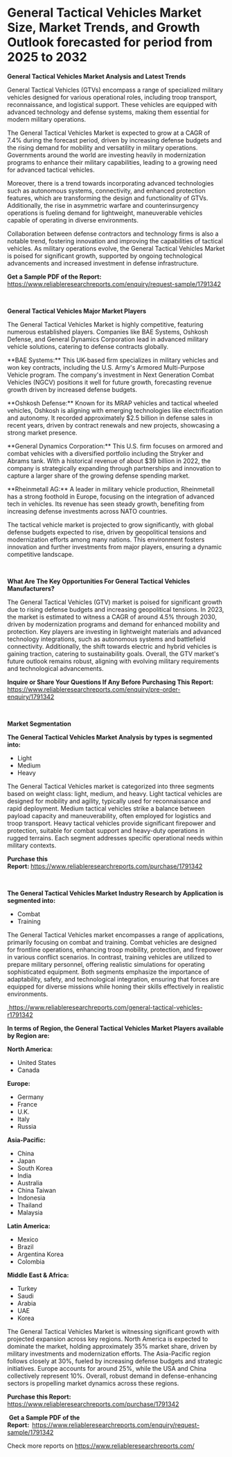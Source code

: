 <p><h1>General Tactical Vehicles Market Size, Market Trends, and Growth Outlook forecasted for period from 2025 to 2032</h1></p><p><strong>General Tactical Vehicles Market Analysis and Latest Trends</strong></p>
<p><p>General Tactical Vehicles (GTVs) encompass a range of specialized military vehicles designed for various operational roles, including troop transport, reconnaissance, and logistical support. These vehicles are equipped with advanced technology and defense systems, making them essential for modern military operations.</p><p>The General Tactical Vehicles Market is expected to grow at a CAGR of 7.4% during the forecast period, driven by increasing defense budgets and the rising demand for mobility and versatility in military operations. Governments around the world are investing heavily in modernization programs to enhance their military capabilities, leading to a growing need for advanced tactical vehicles.</p><p>Moreover, there is a trend towards incorporating advanced technologies such as autonomous systems, connectivity, and enhanced protection features, which are transforming the design and functionality of GTVs. Additionally, the rise in asymmetric warfare and counterinsurgency operations is fueling demand for lightweight, maneuverable vehicles capable of operating in diverse environments.</p><p>Collaboration between defense contractors and technology firms is also a notable trend, fostering innovation and improving the capabilities of tactical vehicles. As military operations evolve, the General Tactical Vehicles Market is poised for significant growth, supported by ongoing technological advancements and increased investment in defense infrastructure.</p></p>
<p><strong>Get a Sample PDF of the Report:&nbsp;</strong> <a href="https://www.reliableresearchreports.com/enquiry/request-sample/1791342?utm_campaign=3210&utm_medium=2&utm_source=Github&utm_content=ia&utm_term=30032025&utm_id=general-tactical-vehicles">https://www.reliableresearchreports.com/enquiry/request-sample/1791342</a></p>
<p>&nbsp;</p>
<p><strong>General Tactical Vehicles Major Market Players</strong></p>
<p><p>The General Tactical Vehicles Market is highly competitive, featuring numerous established players. Companies like BAE Systems, Oshkosh Defense, and General Dynamics Corporation lead in advanced military vehicle solutions, catering to defense contracts globally.</p><p>**BAE Systems:** This UK-based firm specializes in military vehicles and won key contracts, including the U.S. Army's Armored Multi-Purpose Vehicle program. The company's investment in Next Generation Combat Vehicles (NGCV) positions it well for future growth, forecasting revenue growth driven by increased defense budgets.</p><p>**Oshkosh Defense:** Known for its MRAP vehicles and tactical wheeled vehicles, Oshkosh is aligning with emerging technologies like electrification and autonomy. It recorded approximately $2.5 billion in defense sales in recent years, driven by contract renewals and new projects, showcasing a strong market presence.</p><p>**General Dynamics Corporation:** This U.S. firm focuses on armored and combat vehicles with a diversified portfolio including the Stryker and Abrams tank. With a historical revenue of about $39 billion in 2022, the company is strategically expanding through partnerships and innovation to capture a larger share of the growing defense spending market.</p><p>**Rheinmetall AG:** A leader in military vehicle production, Rheinmetall has a strong foothold in Europe, focusing on the integration of advanced tech in vehicles. Its revenue has seen steady growth, benefiting from increasing defense investments across NATO countries.</p><p>The tactical vehicle market is projected to grow significantly, with global defense budgets expected to rise, driven by geopolitical tensions and modernization efforts among many nations. This environment fosters innovation and further investments from major players, ensuring a dynamic competitive landscape.</p></p>
<p>&nbsp;</p>
<p><strong>What Are The Key Opportunities For General Tactical Vehicles Manufacturers?</strong></p>
<p><p>The General Tactical Vehicles (GTV) market is poised for significant growth due to rising defense budgets and increasing geopolitical tensions. In 2023, the market is estimated to witness a CAGR of around 4.5% through 2030, driven by modernization programs and demand for enhanced mobility and protection. Key players are investing in lightweight materials and advanced technology integrations, such as autonomous systems and battlefield connectivity. Additionally, the shift towards electric and hybrid vehicles is gaining traction, catering to sustainability goals. Overall, the GTV market's future outlook remains robust, aligning with evolving military requirements and technological advancements.</p></p>
<p><strong>Inquire or Share Your Questions If Any Before Purchasing This Report:</strong> <a href="https://www.reliableresearchreports.com/enquiry/pre-order-enquiry/1791342?utm_campaign=3210&utm_medium=2&utm_source=Github&utm_content=ia&utm_term=30032025&utm_id=general-tactical-vehicles">https://www.reliableresearchreports.com/enquiry/pre-order-enquiry/1791342</a></p>
<p>&nbsp;</p>
<p><strong>Market Segmentation</strong></p>
<p><strong>The General Tactical Vehicles Market Analysis by types is segmented into:</strong></p>
<p><ul><li>Light</li><li>Medium</li><li>Heavy</li></ul></p>
<p><p>The General Tactical Vehicles market is categorized into three segments based on weight class: light, medium, and heavy. Light tactical vehicles are designed for mobility and agility, typically used for reconnaissance and rapid deployment. Medium tactical vehicles strike a balance between payload capacity and maneuverability, often employed for logistics and troop transport. Heavy tactical vehicles provide significant firepower and protection, suitable for combat support and heavy-duty operations in rugged terrains. Each segment addresses specific operational needs within military contexts.</p></p>
<p><strong>Purchase this Report:&nbsp;</strong><a href="https://www.reliableresearchreports.com/purchase/1791342?utm_campaign=3210&utm_medium=2&utm_source=Github&utm_content=ia&utm_term=30032025&utm_id=general-tactical-vehicles">https://www.reliableresearchreports.com/purchase/1791342</a></p>
<p>&nbsp;</p>
<p><strong>The General Tactical Vehicles Market Industry Research by Application is segmented into:</strong></p>
<p><ul><li>Combat</li><li>Training</li></ul></p>
<p><p>The General Tactical Vehicles market encompasses a range of applications, primarily focusing on combat and training. Combat vehicles are designed for frontline operations, enhancing troop mobility, protection, and firepower in various conflict scenarios. In contrast, training vehicles are utilized to prepare military personnel, offering realistic simulations for operating sophisticated equipment. Both segments emphasize the importance of adaptability, safety, and technological integration, ensuring that forces are equipped for diverse missions while honing their skills effectively in realistic environments.</p></p>
<p><a href="https://www.reliableresearchreports.com/general-tactical-vehicles-r1791342?utm_campaign=3210&utm_medium=2&utm_source=Github&utm_content=ia&utm_term=30032025&utm_id=general-tactical-vehicles">&nbsp;https://www.reliableresearchreports.com/general-tactical-vehicles-r1791342</a></p>
<p><strong>In terms of Region, the General Tactical Vehicles Market Players available by Region are:</strong></p>
<p>
    <p> <strong> North America: </strong>
        <ul>
            <li>United States</li>
            <li>Canada</li>
        </ul>
        </p> 
    <p> <strong> Europe: </strong>
        <ul>
            <li>Germany</li>
            <li>France</li>
            <li>U.K.</li>
            <li>Italy</li>
            <li>Russia</li>
        </ul>
        </p> 
    <p> <strong> Asia-Pacific: </strong>
        <ul>
            <li>China</li>
            <li>Japan</li>
            <li>South Korea</li>
            <li>India</li>
            <li>Australia</li>
            <li>China Taiwan</li>
            <li>Indonesia</li>
            <li>Thailand</li>
            <li>Malaysia</li>
        </ul>
        </p> 
    <p> <strong> Latin America: </strong>
        <ul>
            <li>Mexico</li>
            <li>Brazil</li>
            <li>Argentina Korea</li>
            <li>Colombia</li>
        </ul>
        </p> 
    <p> <strong> Middle East & Africa: </strong>
        <ul>
            <li>Turkey</li>
            <li>Saudi</li>
            <li>Arabia</li>
            <li>UAE</li>
            <li>Korea</li>
        </ul>
    </p>
    </p>
<p><p>The General Tactical Vehicles Market is witnessing significant growth with projected expansion across key regions. North America is expected to dominate the market, holding approximately 35% market share, driven by military investments and modernization efforts. The Asia-Pacific region follows closely at 30%, fueled by increasing defense budgets and strategic initiatives. Europe accounts for around 25%, while the USA and China collectively represent 10%. Overall, robust demand in defense-enhancing sectors is propelling market dynamics across these regions.</p></p>
<p><strong>Purchase this Report: </strong><a href="https://www.reliableresearchreports.com/purchase/1791342?utm_campaign=3210&utm_medium=2&utm_source=Github&utm_content=ia&utm_term=30032025&utm_id=general-tactical-vehicles">https://www.reliableresearchreports.com/purchase/1791342</a></p>
<p>&nbsp;<strong>Get a Sample PDF of the Report:&nbsp;&nbsp;</strong><a href="https://www.reliableresearchreports.com/enquiry/request-sample/1791342?utm_campaign=3210&utm_medium=2&utm_source=Github&utm_content=ia&utm_term=30032025&utm_id=general-tactical-vehicles">https://www.reliableresearchreports.com/enquiry/request-sample/1791342</a></p>
<p><strong></strong></p>
<p>Check more reports on <a href="https://www.reliableresearchreports.com/?utm_campaign=3210&utm_medium=2&utm_source=Github&utm_content=ia&utm_term=30032025&utm_id=general-tactical-vehicles">https://www.reliableresearchreports.com/</a></p>